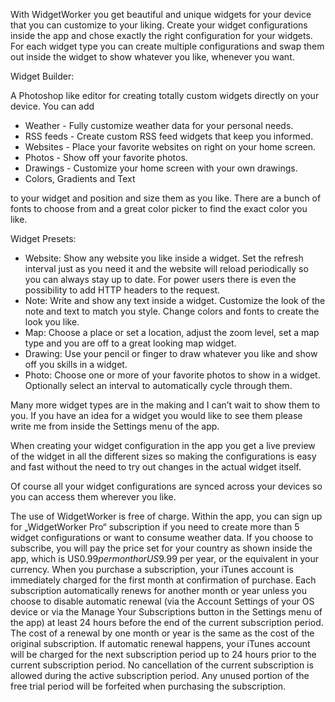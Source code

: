 With WidgetWorker you get beautiful and unique widgets for your device that you can customize to your liking. Create your widget configurations inside the app and chose exactly the right configuration for your widgets. For each widget type you can create multiple configurations and swap them out inside the widget to show whatever you like, whenever you want.

Widget Builder:

A Photoshop like editor for creating totally custom widgets directly on your device. You can add 

- Weather - Fully customize weather data for your personal needs.
- RSS feeds - Create custom RSS feed widgets that keep you informed.
- Websites - Place your favorite websites on right on your home screen.
- Photos - Show off your favorite photos.
- Drawings - Customize your home screen with your own drawings.
- Colors, Gradients and Text


to your widget and position and size them as you like. There are a bunch of fonts to choose from and a great color picker to find the exact color you like.

Widget Presets:

- Website: Show any website you like inside a widget. Set the refresh interval just as you need it and the website will reload periodically so you can always stay up to date. For power users there is even the possibility to add HTTP headers to the request.
- Note: Write and show any text inside a widget. Customize the look of the note and text to match you style. Change colors and fonts to create the look you like.
- Map: Choose a place or set a location, adjust the zoom level, set a map type and you are off to a great looking map widget.
- Drawing: Use your pencil or finger to draw whatever you like and show off you skills in a widget.
- Photo: Choose one or more of your favorite photos to show in a widget. Optionally select an interval to automatically cycle through them.

Many more widget types are in the making and I can’t wait to show them to you. If you have an idea for a widget you would like to see them please write me from inside the Settings menu of the app.

When creating your widget configuration in the app you get a live preview of the widget in all the different sizes so making the configurations is easy and fast without the need to try out changes in the actual widget itself.

Of course all your widget configurations are synced across your devices so you can access them wherever you like.

The use of WidgetWorker is free of charge. Within the app, you can sign up for „WidgetWorker Pro“ subscription if you need to create more than 5 widget configurations or want to consume weather data. If you choose to subscribe, you will pay the price set for your country as shown inside the app, which is US$0.99 per month or US$9.99 per year, or the equivalent in your currency. When you purchase a subscription, your iTunes account is immediately charged for the first month at confirmation of purchase. Each subscription automatically renews for another month or year unless you choose to disable automatic renewal (via the Account Settings of your OS device or via the Manage Your Subscriptions button in the Settings menu of the app) at least 24 hours before the end of the current subscription period. The cost of a renewal by one month or year is the same as the cost of the original subscription. If automatic renewal happens, your iTunes account will be charged for the next subscription period up to 24 hours prior to the current subscription period. No cancellation of the current subscription is allowed during the active subscription period. Any unused portion of the free trial period will be forfeited when purchasing the subscription.